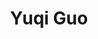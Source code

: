 ---
# Display name
title: Yuqi Guo

# Full name (for SEO)
first_name: Yuqi
last_name: Guo

# Username (this should match the folder name)
authors:
  - Yuqi Guo

# Is this the primary user of the site?
superuser: false

# Role/position
role: <b></b>
num: 2

# Organizations/Affiliations
organizations:
  - name: Department of Chemical and Material Engineering
  - name: Lyuliang University

# Short bio (displayed in user profile at end of posts)
# bio: This is a brief introduction.

interests:

# Social/Academic Networking
# For available icons, see: https://docs.hugoblox.com/getting-started/page-builder/#icons
#   For an email link, use "fas" icon pack, "envelope" icon, and a link in the
#   form "mailto:your-email@example.com" or "#contact" for contact widget.

# Link to a PDF of your resume/CV from the About widget.
# To enable, copy your resume/CV to `static/files/cv.pdf` and uncomment the lines below.
# - icon: cv
#   icon_pack: ai
#   link: files/cv.pdf

# Enter email to display Gravatar (if Gravatar enabled in Config)
email: ''

highlight_name: true

# Organizational groups that you belong to (for People widget)
#   Set this to `[]` or comment out if you are not using People widget.
user_groups:
  - Cooperative Professors
---